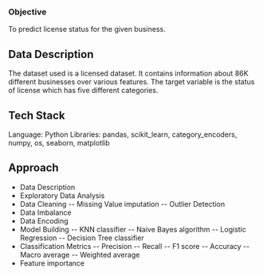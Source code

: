 ### Objective
To predict license status for the given business.

## Data Description
The dataset used is a licensed dataset. It contains information about 86K different businesses over various features. The target variable is the status of license which has five different categories.

## Tech Stack
Language: Python
Libraries: pandas, scikit_learn, category_encoders, numpy, os, seaborn, matplotlib

## Approach
- Data Description
- Exploratory Data Analysis
- Data Cleaning
-- Missing Value imputation
-- Outlier Detection
- Data Imbalance
- Data Encoding
- Model Building
-- KNN classifier
-- Naive Bayes algorithm
-- Logistic Regression
-- Decision Tree classifier
- Classification Metrics
-- Precision
-- Recall
-- F1 score
-- Accuracy
-- Macro average
-- Weighted average
- Feature importance
